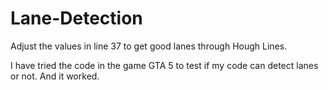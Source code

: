 # Lane-Detection

Adjust the values in line 37 to get good lanes through Hough Lines.

I have tried the code in the game GTA 5 to test if my code can detect lanes or not. And it worked.
